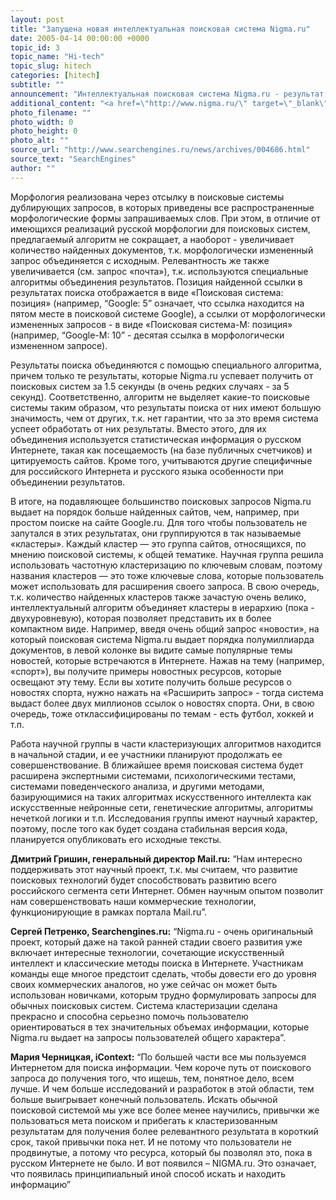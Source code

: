 ```yaml
---
layout: post
title: "Запущена новая интеллектуальная поисковая система Nigma.ru"
date: 2005-04-14 00:00:00 +0000
topic_id: 3
topic_name: "Hi-tech"
topic_slug: hitech
categories: [hitech]
subtitle: ""
announcement: "Интеллектуальная поисковая система Nigma.ru - результат работы научного коллектива, состоящего из студентов и аспирантов факультетов ВМиК и психологии МГУ им.М.В.Ломоносова - официально запущена в статусе альфа-версии (т.е. самой ранней версии). Несмотря на то, что работы над поисковой системой продолжаются лишь 2.5 месяца, членами команды уже разработаны оригинальные алгоритмы ранжирования результатов, полученных от набора поисковых систем, с поддержкой русской морфологии и двухуровневая кластеризация."
additional_content: "<a href=\"http://www.nigma.ru/\" target=\"_blank\">www.nigma.ru</a>"
photo_filename: ""
photo_width: 0
photo_height: 0
photo_alt: ""
source_url: "http://www.searchengines.ru/news/archives/004686.html"
source_text: "SearchEngines"
author: ""
---
```

Морфология реализована через отсылку в поисковые системы дублирующих запросов, в которых приведены все распространенные морфологические формы запрашиваемых слов. При этом, в отличие от имеющихся реализаций русской морфологии для поисковых систем, предлагаемый алгоритм не сокращает, а наоборот - увеличивает количество найденных документов, т.к. морфологически измененный запрос объединяется с исходным. Релевантность же также увеличивается (см. запрос «почта»), т.к. используются специальные алгоритмы объединения результатов. Позиция найденной ссылки в результатах поиска отображается в виде «Поисковая система: позиция» (например, “Google: 5” означает, что ссылка находится на пятом месте в поисковой системе Google), а ссылки от морфологически измененных запросов - в виде «Поисковая система-M: позиция» (например, “Google-M: 10” - десятая ссылка в морфологически измененном запросе).

Результаты поиска объединяются с помощью специального алгоритма, причем только те результаты, которые Nigma.ru успевает получить от поисковых систем за 1.5 секунды (в очень редких случаях - за 5 секунд). Соответственно, алгоритм не выделяет какие-то поисковые системы таким образом, что результаты поиска от них имеют большую значимость, чем от других, т.к. нет гарантии, что за это время система успеет обработать от них результаты. Вместо этого, для их объединения используется статистическая информация о русском Интернете, такая как посещаемость (на базе публичных счетчиков) и цитируемость сайтов. Кроме того, учитываются другие специфичные для российского Интернета и русского языка особенности при объединении результатов.

В итоге, на подавляющее большинство поисковых запросов Nigma.ru выдает на порядок больше найденных сайтов, чем, например, при простом поиске на сайте Google.ru. Для того чтобы пользователь не запутался в этих результатах, они группируются в так называемые «кластеры». Каждый кластер &mdash; это группа сайтов, относящихся, по мнению поисковой системы, к общей тематике. Научная группа решила использовать частотную кластеризацию по ключевым словам, поэтому названия кластеров &mdash; это тоже ключевые слова, которые пользователь может использовать для расширения своего запроса. В свою очередь, т.к. количество найденных кластеров также зачастую очень велико, интеллектуальный алгоритм объединяет кластеры в иерархию (пока - двухуровневую), которая позволяет представить их в более компактном виде. Например, введя очень общий запрос «новости», на который поисковая система Nigma.ru выдает порядка полумиллиарда документов, в левой колонке вы видите самые популярные темы новостей, которые встречаются в Интернете. Нажав на тему (например, «спорт»), вы получите примеры новостных ресурсов, которые освещают эту тему. Если вы хотите получить больше ресурсов о новостях спорта, нужно нажать на «Расширить запрос» - тогда система выдаст более двух миллионов ссылок о новостях спорта. Они, в свою очередь, тоже отклассифицированы по темам - есть футбол, хоккей и т.п.

Работа научной группы в части кластеризующих алгоритмов находится в начальной стадии, и ее участники планируют продолжать ее совершенствование. В ближайшее время поисковая система будет расширена экспертными системами, психологическими тестами, системами поведенческого анализа, и другими методами, базирующимися на таких алгоритмах искусственного интеллекта как искусственные нейронные сети, генетические алгоритмы, алгоритмы нечеткой логики и т.п. Исследования группы имеют научный характер, поэтому, после того как будет создана стабильная версия кода, планируется опубликовать его исходные тексты.

<strong>Дмитрий Гришин, генеральный директор Mail.ru:</strong> “Нам интересно поддерживать этот научный проект, т.к. мы считаем, что развитие поисковых технологий будет способствовать развитию всего российского сегмента сети Интернет. Обмен научным опытом позволит нам совершенствовать наши коммерческие технологии, функционирующие в рамках портала Mail.ru”.

<strong>Сергей Петренко, Searchengines.ru:</strong> “Nigma.ru - очень оригинальный проект, который даже на такой ранней стадии своего развития уже включает интересные технологии, сочетающие искусственный интеллект и классические методы поиска в Интернете. Участникам команды еще многое предстоит сделать, чтобы довести его до уровня своих коммерческих аналогов, но уже сейчас он может быть использован новичками, которым трудно формулировать запросы для обычных поисковых систем. Система кластеризации сделана прекрасно и способна серьезно помочь пользователю ориентироваться в тех значительных объемах информации, которые Nigma.ru выдает на запросы пользователей общего характера”.

<strong>Мария Черницкая, iContext:</strong> “По большей части все мы пользуемся Интернетом для поиска информации. Чем короче путь от поискового запроса до получения того, что ищешь, тем, понятное дело, всем лучше. И чем больше исследований и разработок в этой области, тем больше выигрывает конечный пользователь. Искать обычной поисковой системой мы уже все более менее научились, привычки же пользоваться мета поиском и прибегать к кластеризованным результатам для получения более релевантного результата в короткий срок, такой привычки пока нет. И не потому что пользователи не продвинутые, а потому что ресурса, который бы позволял это, пока в русском Интернете не было. И вот появился – NIGMA.ru. Это означает, что появилась принципиальный иной способ искать и находить информацию”
